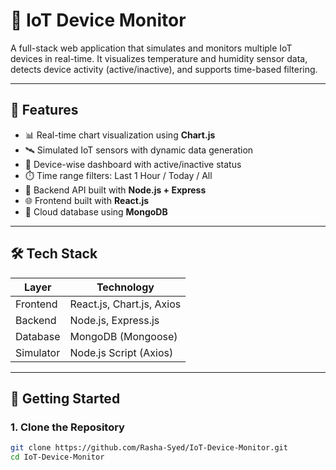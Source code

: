 # 📡 IoT Device Monitor

A full-stack web application that simulates and monitors multiple IoT devices in real-time. It visualizes temperature and humidity sensor data, detects device activity (active/inactive), and supports time-based filtering.

---

## 🌟 Features

- 📊 Real-time chart visualization using **Chart.js**
- 🛰️ Simulated IoT sensors with dynamic data generation
- 📡 Device-wise dashboard with active/inactive status
- ⏱️ Time range filters: Last 1 Hour / Today / All
- 🧭 Backend API built with **Node.js + Express**
- 🌐 Frontend built with **React.js**
- 💾 Cloud database using **MongoDB**

---

## 🛠️ Tech Stack

| Layer      | Technology               |
|------------|--------------------------|
| Frontend   | React.js, Chart.js, Axios|
| Backend    | Node.js, Express.js      |
| Database   | MongoDB (Mongoose)       |
| Simulator  | Node.js Script (Axios)   |

---

## 🚀 Getting Started

### 1. Clone the Repository

```bash
git clone https://github.com/Rasha-Syed/IoT-Device-Monitor.git
cd IoT-Device-Monitor

